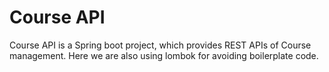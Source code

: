 # Course API
Course API is a Spring boot project, which provides REST APIs of Course management. Here we are also using lombok for avoiding boilerplate code.
